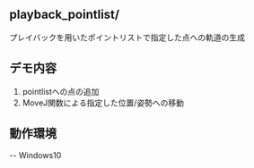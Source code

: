 ## playback_pointlist/
プレイバックを用いたポイントリストで指定した点への軌道の生成

## デモ内容
1. pointlistへの点の追加
2. MoveJ関数による指定した位置/姿勢への移動 
 
## 動作環境
-- Windows10
